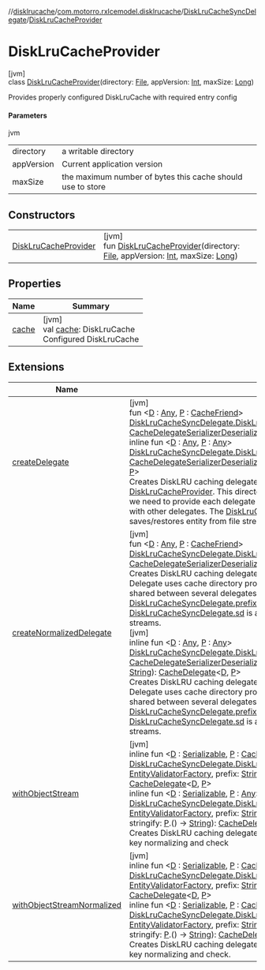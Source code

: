 //[disklrucache](../../../../index.md)/[com.motorro.rxlcemodel.disklrucache](../../index.md)/[DiskLruCacheSyncDelegate](../index.md)/[DiskLruCacheProvider](index.md)

# DiskLruCacheProvider

[jvm]\
class [DiskLruCacheProvider](index.md)(directory: [File](https://docs.oracle.com/javase/8/docs/api/java/io/File.html), appVersion: [Int](https://kotlinlang.org/api/latest/jvm/stdlib/kotlin/-int/index.html), maxSize: [Long](https://kotlinlang.org/api/latest/jvm/stdlib/kotlin/-long/index.html))

Provides properly configured DiskLruCache with required entry config

#### Parameters

jvm

| | |
|---|---|
| directory | a writable directory |
| appVersion | Current application version |
| maxSize | the maximum number of bytes this cache should use to store |

## Constructors

| | |
|---|---|
| [DiskLruCacheProvider](-disk-lru-cache-provider.md) | [jvm]<br>fun [DiskLruCacheProvider](-disk-lru-cache-provider.md)(directory: [File](https://docs.oracle.com/javase/8/docs/api/java/io/File.html), appVersion: [Int](https://kotlinlang.org/api/latest/jvm/stdlib/kotlin/-int/index.html), maxSize: [Long](https://kotlinlang.org/api/latest/jvm/stdlib/kotlin/-long/index.html)) |

## Properties

| Name | Summary |
|---|---|
| [cache](cache.md) | [jvm]<br>val [cache](cache.md): DiskLruCache<br>Configured DiskLruCache |

## Extensions

| Name | Summary |
|---|---|
| [createDelegate](../../create-delegate.md) | [jvm]<br>fun &lt;[D](../../create-delegate.md) : [Any](https://kotlinlang.org/api/latest/jvm/stdlib/kotlin/-any/index.html), [P](../../create-delegate.md) : [CacheFriend](../../../../../cache/cache/com.motorro.rxlcemodel.cache/-cache-friend/index.md)&gt; [DiskLruCacheSyncDelegate.DiskLruCacheProvider](index.md).[createDelegate](../../create-delegate.md)(prefix: [String](https://kotlinlang.org/api/latest/jvm/stdlib/kotlin/-string/index.html), sd: [CacheDelegateSerializerDeserializer](../../../../../cache/cache/com.motorro.rxlcemodel.cache/-cache-delegate-serializer-deserializer/index.md)&lt;[D](../../create-delegate.md)&gt;): [CacheDelegate](../../../../../cache/cache/com.motorro.rxlcemodel.cache/-cache-delegate/index.md)&lt;[D](../../create-delegate.md), [P](../../create-delegate.md)&gt;<br>inline fun &lt;[D](../../create-delegate.md) : [Any](https://kotlinlang.org/api/latest/jvm/stdlib/kotlin/-any/index.html), [P](../../create-delegate.md) : [Any](https://kotlinlang.org/api/latest/jvm/stdlib/kotlin/-any/index.html)&gt; [DiskLruCacheSyncDelegate.DiskLruCacheProvider](index.md).[createDelegate](../../create-delegate.md)(prefix: [String](https://kotlinlang.org/api/latest/jvm/stdlib/kotlin/-string/index.html), sd: [CacheDelegateSerializerDeserializer](../../../../../cache/cache/com.motorro.rxlcemodel.cache/-cache-delegate-serializer-deserializer/index.md)&lt;[D](../../create-delegate.md)&gt;, crossinline stringify: [P](../../create-delegate.md).() -&gt; [String](https://kotlinlang.org/api/latest/jvm/stdlib/kotlin/-string/index.html)): [CacheDelegate](../../../../../cache/cache/com.motorro.rxlcemodel.cache/-cache-delegate/index.md)&lt;[D](../../create-delegate.md), [P](../../create-delegate.md)&gt;<br>Creates DiskLRU caching delegate for cache-service Delegate uses cache directory provided by [DiskLruCacheProvider](index.md). This directory is designed to be shared between several delegates. Thus we need to provide each delegate an unique [DiskLruCacheSyncDelegate.prefix](../../../../../disklrucache/com.motorro.rxlcemodel.disklrucache/-disk-lru-cache-sync-delegate/prefix.md) to not to mix data with other delegates. The [DiskLruCacheSyncDelegate.sd](../../../../../disklrucache/com.motorro.rxlcemodel.disklrucache/-disk-lru-cache-sync-delegate/sd.md) is a serializer/deserializer that saves/restores entity from file streams. |
| [createNormalizedDelegate](../../create-normalized-delegate.md) | [jvm]<br>fun &lt;[D](../../create-normalized-delegate.md) : [Any](https://kotlinlang.org/api/latest/jvm/stdlib/kotlin/-any/index.html), [P](../../create-normalized-delegate.md) : [CacheFriend](../../../../../cache/cache/com.motorro.rxlcemodel.cache/-cache-friend/index.md)&gt; [DiskLruCacheSyncDelegate.DiskLruCacheProvider](index.md).[createNormalizedDelegate](../../create-normalized-delegate.md)(prefix: [String](https://kotlinlang.org/api/latest/jvm/stdlib/kotlin/-string/index.html), sd: [CacheDelegateSerializerDeserializer](../../../../../cache/cache/com.motorro.rxlcemodel.cache/-cache-delegate-serializer-deserializer/index.md)&lt;[DataWithCacheKey](../../../../../cache/cache/com.motorro.rxlcemodel.cache/-data-with-cache-key/index.md)&lt;[D](../../create-normalized-delegate.md)&gt;&gt;): [CacheDelegate](../../../../../cache/cache/com.motorro.rxlcemodel.cache/-cache-delegate/index.md)&lt;[D](../../create-normalized-delegate.md), [P](../../create-normalized-delegate.md)&gt;<br>Creates DiskLRU caching delegate for cache-service with cache key normalizing and check. Delegate uses cache directory provided by [DiskLruCacheProvider](index.md). This directory is designed to be shared between several delegates. Thus we need to provide each delegate an unique [DiskLruCacheSyncDelegate.prefix](../../../../../disklrucache/com.motorro.rxlcemodel.disklrucache/-disk-lru-cache-sync-delegate/prefix.md) to not to mix data with other delegates. The [DiskLruCacheSyncDelegate.sd](../../../../../disklrucache/com.motorro.rxlcemodel.disklrucache/-disk-lru-cache-sync-delegate/sd.md) is a serializer/deserializer that saves/restores entity from file streams.<br>[jvm]<br>inline fun &lt;[D](../../create-normalized-delegate.md) : [Any](https://kotlinlang.org/api/latest/jvm/stdlib/kotlin/-any/index.html), [P](../../create-normalized-delegate.md) : [Any](https://kotlinlang.org/api/latest/jvm/stdlib/kotlin/-any/index.html)&gt; [DiskLruCacheSyncDelegate.DiskLruCacheProvider](index.md).[createNormalizedDelegate](../../create-normalized-delegate.md)(prefix: [String](https://kotlinlang.org/api/latest/jvm/stdlib/kotlin/-string/index.html), sd: [CacheDelegateSerializerDeserializer](../../../../../cache/cache/com.motorro.rxlcemodel.cache/-cache-delegate-serializer-deserializer/index.md)&lt;[DataWithCacheKey](../../../../../cache/cache/com.motorro.rxlcemodel.cache/-data-with-cache-key/index.md)&lt;[D](../../create-normalized-delegate.md)&gt;&gt;, crossinline stringify: [P](../../create-normalized-delegate.md).() -&gt; [String](https://kotlinlang.org/api/latest/jvm/stdlib/kotlin/-string/index.html)): [CacheDelegate](../../../../../cache/cache/com.motorro.rxlcemodel.cache/-cache-delegate/index.md)&lt;[D](../../create-normalized-delegate.md), [P](../../create-normalized-delegate.md)&gt;<br>Creates DiskLRU caching delegate for cache-service with cache key normalizing and check Delegate uses cache directory provided by [DiskLruCacheProvider](index.md). This directory is designed to be shared between several delegates. Thus we need to provide each delegate an unique [DiskLruCacheSyncDelegate.prefix](../../../../../disklrucache/com.motorro.rxlcemodel.disklrucache/-disk-lru-cache-sync-delegate/prefix.md) to not to mix data with other delegates. The [DiskLruCacheSyncDelegate.sd](../../../../../disklrucache/com.motorro.rxlcemodel.disklrucache/-disk-lru-cache-sync-delegate/sd.md) is a serializer/deserializer that saves/restores entity from file streams. |
| [withObjectStream](../../with-object-stream.md) | [jvm]<br>inline fun &lt;[D](../../with-object-stream.md) : [Serializable](https://docs.oracle.com/javase/8/docs/api/java/io/Serializable.html), [P](../../with-object-stream.md) : [CacheFriend](../../../../../cache/cache/com.motorro.rxlcemodel.cache/-cache-friend/index.md)&gt; [DiskLruCacheSyncDelegate.DiskLruCacheProvider](index.md).[withObjectStream](../../with-object-stream.md)(validatorFactory: [EntityValidatorFactory](../../../../../cache/cache/com.motorro.rxlcemodel.cache.entity/-entity-validator-factory/index.md), prefix: [String](https://kotlinlang.org/api/latest/jvm/stdlib/kotlin/-string/index.html) = createDefaultDelegatePrefix(D::class.java)): [CacheDelegate](../../../../../cache/cache/com.motorro.rxlcemodel.cache/-cache-delegate/index.md)&lt;[D](../../with-object-stream.md), [P](../../with-object-stream.md)&gt;<br>inline fun &lt;[D](../../with-object-stream.md) : [Serializable](https://docs.oracle.com/javase/8/docs/api/java/io/Serializable.html), [P](../../with-object-stream.md) : [Any](https://kotlinlang.org/api/latest/jvm/stdlib/kotlin/-any/index.html)&gt; [DiskLruCacheSyncDelegate.DiskLruCacheProvider](index.md).[withObjectStream](../../with-object-stream.md)(validatorFactory: [EntityValidatorFactory](../../../../../cache/cache/com.motorro.rxlcemodel.cache.entity/-entity-validator-factory/index.md), prefix: [String](https://kotlinlang.org/api/latest/jvm/stdlib/kotlin/-string/index.html) = createDefaultDelegatePrefix(D::class.java), crossinline stringify: [P](../../with-object-stream.md).() -&gt; [String](https://kotlinlang.org/api/latest/jvm/stdlib/kotlin/-string/index.html)): [CacheDelegate](../../../../../cache/cache/com.motorro.rxlcemodel.cache/-cache-delegate/index.md)&lt;[D](../../with-object-stream.md), [P](../../with-object-stream.md)&gt;<br>Creates DiskLRU caching delegate for cache-service that accepts [Serializable](https://docs.oracle.com/javase/8/docs/api/java/io/Serializable.html) data with cache key normalizing and check |
| [withObjectStreamNormalized](../../with-object-stream-normalized.md) | [jvm]<br>inline fun &lt;[D](../../with-object-stream-normalized.md) : [Serializable](https://docs.oracle.com/javase/8/docs/api/java/io/Serializable.html), [P](../../with-object-stream-normalized.md) : [CacheFriend](../../../../../cache/cache/com.motorro.rxlcemodel.cache/-cache-friend/index.md)&gt; [DiskLruCacheSyncDelegate.DiskLruCacheProvider](index.md).[withObjectStreamNormalized](../../with-object-stream-normalized.md)(validatorFactory: [EntityValidatorFactory](../../../../../cache/cache/com.motorro.rxlcemodel.cache.entity/-entity-validator-factory/index.md), prefix: [String](https://kotlinlang.org/api/latest/jvm/stdlib/kotlin/-string/index.html) = createDefaultDelegatePrefix(D::class.java)): [CacheDelegate](../../../../../cache/cache/com.motorro.rxlcemodel.cache/-cache-delegate/index.md)&lt;[D](../../with-object-stream-normalized.md), [P](../../with-object-stream-normalized.md)&gt;<br>inline fun &lt;[D](../../with-object-stream-normalized.md) : [Serializable](https://docs.oracle.com/javase/8/docs/api/java/io/Serializable.html), [P](../../with-object-stream-normalized.md) : [CacheFriend](../../../../../cache/cache/com.motorro.rxlcemodel.cache/-cache-friend/index.md)&gt; [DiskLruCacheSyncDelegate.DiskLruCacheProvider](index.md).[withObjectStreamNormalized](../../with-object-stream-normalized.md)(validatorFactory: [EntityValidatorFactory](../../../../../cache/cache/com.motorro.rxlcemodel.cache.entity/-entity-validator-factory/index.md), prefix: [String](https://kotlinlang.org/api/latest/jvm/stdlib/kotlin/-string/index.html) = createDefaultDelegatePrefix(D::class.java), crossinline stringify: [P](../../with-object-stream-normalized.md).() -&gt; [String](https://kotlinlang.org/api/latest/jvm/stdlib/kotlin/-string/index.html)): [CacheDelegate](../../../../../cache/cache/com.motorro.rxlcemodel.cache/-cache-delegate/index.md)&lt;[D](../../with-object-stream-normalized.md), [P](../../with-object-stream-normalized.md)&gt;<br>Creates DiskLRU caching delegate for cache-service that accepts [Serializable](https://docs.oracle.com/javase/8/docs/api/java/io/Serializable.html) data with cache key normalizing and check. |

